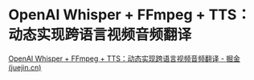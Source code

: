 # OpenAI Whisper + FFmpeg + TTS：动态实现跨语言视频音频翻译

[OpenAI Whisper + FFmpeg + TTS：动态实现跨语言视频音频翻译 - 掘金 (juejin.cn)](https://juejin.cn/post/7236295340629590074)
